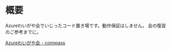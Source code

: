 # 概要

Azureわいがや会でいじったコード置き場です。動作保証はしません。
会の復習のご参考までに。

[Azureわいがや会 - connpass](https://azure-waigaya.connpass.com/)
